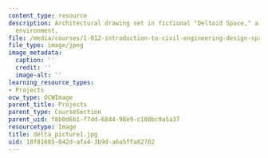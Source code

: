 ```yaml
---
content_type: resource
description: Architectural drawing set in fictional "Deltoid Space," a two-dimensional
  environment.
file: /media/courses/1-012-introduction-to-civil-engineering-design-spring-2002/18f81685042dafa43b9da6a5ffa82782_delta_picture1.jpg
file_type: image/jpeg
image_metadata:
  caption: ''
  credit: ''
  image-alt: ''
learning_resource_types:
- Projects
ocw_type: OCWImage
parent_title: Projects
parent_type: CourseSection
parent_uid: f8b0d6b1-f7dd-6844-98e9-c108bc9a5a37
resourcetype: Image
title: delta_picture1.jpg
uid: 18f81685-042d-afa4-3b9d-a6a5ffa82782
---
```

